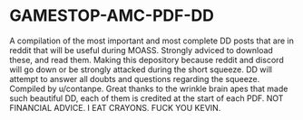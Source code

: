 # GAMESTOP-AMC-PDF-DD
A compilation of the most important and most complete DD posts that are in reddit that will be useful during MOASS. Strongly adviced to download these, and read them. Making this depository because reddit and discord will go down or be strongly attacked during the short squeeze. DD will attempt to answer all doubts and questions regarding the squeeze.
Compiled by u/contanpe.
Great thanks to the wrinkle brain apes that made such beautiful DD, each of them is credited at the start of each PDF.
NOT FINANCIAL ADVICE. I EAT CRAYONS. FUCK YOU KEVIN.
